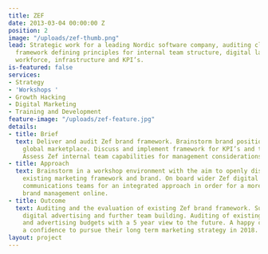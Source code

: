 ```yaml
---
title: ZEF
date: 2013-03-04 00:00:00 Z
position: 2
image: "/uploads/zef-thumb.png"
lead: Strategic work for a leading Nordic software company, auditing client  brand
  framework defining principles for internal team structure, digital law and marketing
  workforce, infrastructure and KPI’s.
is-featured: false
services:
- Strategy
- 'Workshops '
- Growth Hacking
- Digital Marketing
- Training and Development
feature-image: "/uploads/zef-feature.jpg"
details:
- title: Brief
  text: Deliver and audit Zef brand framework. Brainstorm brand positioning in the
    global marketplace. Discuss and implement framework for KPI’s and team development.
    Assess Zef internal team capabilities for management considerations.
- title: Approach
  text: Brainstorm in a workshop environment with the aim to openly discuss and audit
    existing marketing framework and brand. On board wider Zef digital marketing and
    communications teams for an integrated approach in order for a more effective
    brand management online.
- title: Outcome
  text: Auditing and the evaluation of existing Zef brand framework. Suggestions for
    digital advertising and further team building. Auditing of existing digital marketing
    and advertising budgets with a 5 year view to the future. A happy client with
    a confidence to pursue their long term marketing strategy in 2018.
layout: project
---
```


